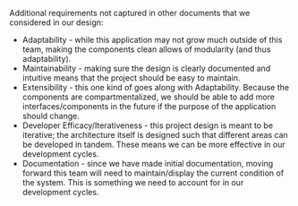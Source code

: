 Additional requirements not captured in other documents that we considered in our design: 
* Adaptability - while this application may not grow much outside of this team, making the components clean allows of modularity (and thus adaptability). 
* Maintainability - making sure the design is clearly documented and intuitive means that the project should be easy to maintain. 
* Extensibility - this one kind of goes along with Adaptability. Because the components are compartmentalized, we should be able to add more interfaces/components in the future if the purpose of the application should change. 
* Developer Efficacy/Iterativeness - this project design is meant to be iterative; the architecture itself is designed such that different areas can be developed in tandem. These means we can be more effective in our development cycles. 
* Documentation - since we have made initial documentation, moving forward this team will need to maintain/display the current condition of the system. This is something we need to account for in our development cycles. 